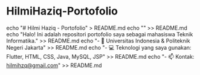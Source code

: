 ﻿# HilmiHaziq-Portofolio
echo "# Hilmi Haziq - Portofolio" > README.md
echo "" >> README.md
echo "Halo! Ini adalah repositori portofolio saya sebagai mahasiswa Teknik Informatika." >> README.md
echo "- 📍 Universitas Indonesia & Politeknik Negeri Jakarta" >> README.md
echo "- 💻 Teknologi yang saya gunakan: Flutter, HTML, CSS, Java, MySQL, JSP" >> README.md
echo "- 📫 Kontak: hilmihzq@gmail.com" >> README.md
